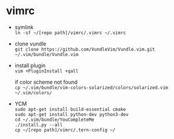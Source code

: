# vimrc

- symlink  
``ln -sf ~/[repo path]/vimrc/.vimrc ~/.vimrc``

- clone vundle  
``git clone https://github.com/VundleVim/Vundle.vim.git ~/.vim/bundle/Vundle.vim``

- install plugin  
``vim +PluginInstall +qall``  

  if color scheme not found  
  ``cp ~/.vim/bundle/vim-colors-solarized/colors/solarized.vim ~/.vim/colors/``  

- YCM  
``sudo apt-get install build-essential cmake``  
``sudo apt-get install python-dev python3-dev``  
``cd ~/.vim/bundle/YouCompleteMe``  
``./install.py --all``  
``cp ~/[repo path]/vimrc/.tern-config ~/``


